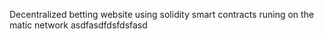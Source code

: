 Decentralized betting website using solidity smart contracts runing on the matic network
asdfasdfdsfdsfasd